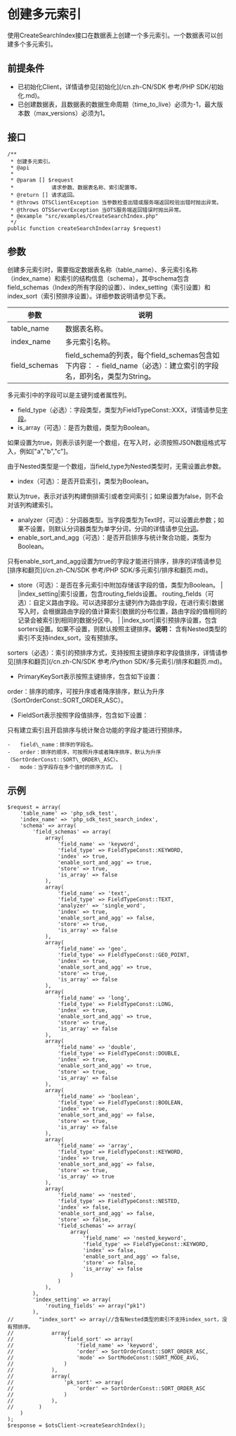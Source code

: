 # 创建多元索引

使用CreateSearchIndex接口在数据表上创建一个多元索引。一个数据表可以创建多个多元索引。

## 前提条件

-   已初始化Client，详情请参见[初始化](/cn.zh-CN/SDK 参考/PHP SDK/初始化.md)。
-   已创建数据表，且数据表的数据生命周期（time\_to\_live）必须为-1，最大版本数（max\_versions）必须为1。

## 接口

```
/**
 * 创建多元索引。
 * @api
 *
 * @param [] $request
 *            请求参数、数据表名称、索引配置等。
 * @return [] 请求返回。
 * @throws OTSClientException 当参数检查出错或服务端返回校验出错时抛出异常。
 * @throws OTSServerException 当OTS服务端返回错误时抛出异常。
 * @example "src/examples/CreateSearchIndex.php"
 */
public function createSearchIndex(array $request)
```

## 参数

创建多元索引时，需要指定数据表名称（table\_name）、多元索引名称（index\_name）和索引的结构信息（schema），其中schema包含field\_schemas（Index的所有字段的设置）、index\_setting（索引设置）和index\_sort（索引预排序设置）。详细参数说明请参见下表。

|参数|说明|
|--|--|
|table\_name|数据表名称。|
|index\_name|多元索引名称。|
|field\_schemas|field\_schema的列表，每个field\_schemas包含如下内容： -   field\_name（必选）：建立索引的字段名，即列名，类型为String。

多元索引中的字段可以是主键列或者属性列。

-   field\_type（必选）：字段类型，类型为FieldTypeConst::XXX，详情请参见[字段](/cn.zh-CN/功能介绍/多元索引/使用/概述.md)。
-   is\_array（可选）：是否为数组，类型为Boolean。

如果设置为true，则表示该列是一个数组，在写入时，必须按照JSON数组格式写入，例如\["a","b","c"\]。

由于Nested类型是一个数组，当field\_type为Nested类型时，无需设置此参数。

-   index（可选）：是否开启索引，类型为Boolean。

默认为true，表示对该列构建倒排索引或者空间索引；如果设置为false，则不会对该列构建索引。

-   analyzer（可选）：分词器类型。当字段类型为Text时，可以设置此参数；如果不设置，则默认分词器类型为单字分词，分词的详情请参见[分词](/cn.zh-CN/功能介绍/多元索引/使用/分词.md)。
-   enable\_sort\_and\_agg（可选）：是否开启排序与统计聚合功能，类型为Boolean。

只有enable\_sort\_and\_agg设置为true的字段才能进行排序，排序的详情请参见[排序和翻页](/cn.zh-CN/SDK 参考/PHP SDK/多元索引/排序和翻页.md)。

-   store（可选）：是否在多元索引中附加存储该字段的值，类型为Boolean。 |
|index\_setting|索引设置，包含routing\_fields设置。 routing\_fields（可选）：自定义路由字段。可以选择部分主键列作为路由字段，在进行索引数据写入时，会根据路由字段的值计算索引数据的分布位置，路由字段的值相同的记录会被索引到相同的数据分区中。 |
|index\_sort|索引预排序设置，包含sorters设置。如果不设置，则默认按照主键排序。**说明：** 含有Nested类型的索引不支持index\_sort，没有预排序。

sorters（必选）：索引的预排序方式，支持按照主键排序和字段值排序，详情请参见[排序和翻页](/cn.zh-CN/SDK 参考/Python SDK/多元索引/排序和翻页.md)。

-   PrimaryKeySort表示按照主键排序，包含如下设置：

order：排序的顺序，可按升序或者降序排序，默认为升序（SortOrderConst::SORT\_ORDER\_ASC）。

-   FieldSort表示按照字段值排序，包含如下设置：

只有建立索引且开启排序与统计聚合功能的字段才能进行预排序。

    -   field\_name：排序的字段名。
    -   order：排序的顺序，可按照升序或者降序排序，默认为升序（SortOrderConst::SORT\_ORDER\_ASC）。
    -   mode：当字段存在多个值时的排序方式。 |

## 示例

```
$request = array(
    'table_name' => 'php_sdk_test',
    'index_name' => 'php_sdk_test_search_index',
    'schema' => array(
        'field_schemas' => array(
            array(
                'field_name' => 'keyword',
                'field_type' => FieldTypeConst::KEYWORD,
                'index' => true,
                'enable_sort_and_agg' => true,
                'store' => true,
                'is_array' => false
            ),
            array(
                'field_name' => 'text',
                'field_type' => FieldTypeConst::TEXT,
                'analyzer' => 'single_word',
                'index' => true,
                'enable_sort_and_agg' => false,
                'store' => true,
                'is_array' => false
            ),
            array(
                'field_name' => 'geo',
                'field_type' => FieldTypeConst::GEO_POINT,
                'index' => true,
                'enable_sort_and_agg' => true,
                'store' => true,
                'is_array' => false
            ),
            array(
                'field_name' => 'long',
                'field_type' => FieldTypeConst::LONG,
                'index' => true,
                'enable_sort_and_agg' => true,
                'store' => true,
                'is_array' => false
            ),
            array(
                'field_name' => 'double',
                'field_type' => FieldTypeConst::DOUBLE,
                'index' => true,
                'enable_sort_and_agg' => true,
                'store' => true,
                'is_array' => false
            ),
            array(
                'field_name' => 'boolean',
                'field_type' => FieldTypeConst::BOOLEAN,
                'index' => true,
                'enable_sort_and_agg' => false,
                'store' => true,
                'is_array' => false
            ),
            array(
                'field_name' => 'array',
                'field_type' => FieldTypeConst::KEYWORD,
                'index' => true,
                'enable_sort_and_agg' => false,
                'store' => true,
                'is_array' => true
            ),
            array(
                'field_name' => 'nested',
                'field_type' => FieldTypeConst::NESTED,
                'index' => false,
                'enable_sort_and_agg' => false,
                'store' => false,
                'field_schemas' => array(
                    array(
                        'field_name' => 'nested_keyword',
                        'field_type' => FieldTypeConst::KEYWORD,
                        'index' => false,
                        'enable_sort_and_agg' => false,
                        'store' => false,
                        'is_array' => false
                    )
                )
            ),
        ),
        'index_setting' => array(
            'routing_fields' => array("pk1")
        ),
//        "index_sort" => array(//含有Nested类型的索引不支持index_sort，没有预排序。
//            array(
//                'field_sort' => array(
//                    'field_name' => 'keyword',
//                    'order' => SortOrderConst::SORT_ORDER_ASC,
//                    'mode' => SortModeConst::SORT_MODE_AVG,
//                )
//            ),
//            array(
//                'pk_sort' => array(
//                    'order' => SortOrderConst::SORT_ORDER_ASC
//                )
//            ),
//        )
    )
);
$response = $otsClient->createSearchIndex();
```


